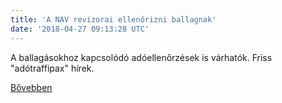 ```yaml
---
title: 'A NAV revizorai ellenőrizni ballagnak'
date: '2018-04-27 09:13:28 UTC'
---
```


A ballagásokhoz kapcsolódó adóellenőrzések is várhatók. Friss "adótraffipax" hírek.


[Bővebben](https://ift.tt/2r2JQKy)
